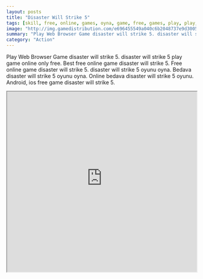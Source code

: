 ```yaml
---
layout: posts
title: "Disaster Will Strike 5"
tags: [skill, free, online, games, oyna, game, free, games, play, play, games]
image: "http://img.gamedistribution.com/e696455549a040c6b2048737e9d3005b.jpg"
summary: "Play Web Browser Game disaster will strike 5. disaster will strike 5 play game online only free. Best free online game disaster will strike 5. Free online game disaster will strike 5. disaster will strike 5 oyunu oyna. Bedava disaster will strike 5 oyunu oyna. Online bedava disaster will strike 5 oyunu. Android, ios free game disaster will strike 5."
category: "Action"
---
```


Play Web Browser Game disaster will strike 5. disaster will strike 5 play game online only free. Best free online game disaster will strike 5. Free online game disaster will strike 5. disaster will strike 5 oyunu oyna. Bedava disaster will strike 5 oyunu oyna. Online bedava disaster will strike 5 oyunu. Android, ios free game disaster will strike 5.

<iframe width="100%" height="480px;" src="http://flash.gamedistribution.com?game=e696455549a040c6b2048737e9d3005b"></iframe>